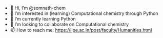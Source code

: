 - 👋 Hi, I’m @somnath-chem
- 👀 I’m interested in (learning) Computational chemistry through Python
- 🌱 I’m currently learning Python
- 💞️ I’m looking to collaborate on Computational chemistry
- 📫 How to reach me: https://iipe.ac.in/post/faculty/Humanities.html

<!---
somnath-chem/somnath-chem is a ✨ special ✨ repository because its `README.md` (this file) appears on your GitHub profile.
You can click the Preview link to take a look at your changes.
--->
